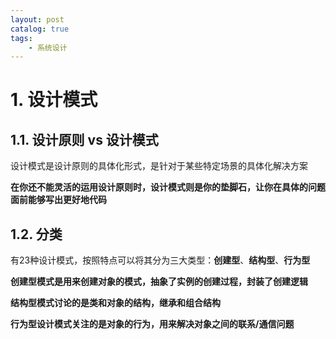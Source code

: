 ```yaml
---
layout: post   	
catalog: true 	
tags:
    - 系统设计
---
```




# 1. 设计模式

## 1.1. 设计原则 vs 设计模式

设计模式是设计原则的具体化形式，是针对于某些特定场景的具体化解决方案

**在你还不能灵活的运用设计原则时，设计模式则是你的垫脚石，让你在具体的问题面前能够写出更好地代码**

## 1.2. 分类

有23种设计模式，按照特点可以将其分为三大类型：**创建型**、**结构型**、**行为型**

**创建型模式是用来创建对象的模式，抽象了实例的创建过程，封装了创建逻辑**

**结构型模式讨论的是类和对象的结构，继承和组合结构**

**行为型设计模式关注的是对象的行为，用来解决对象之间的联系/通信问题**